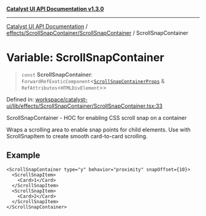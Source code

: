 [**Catalyst UI API Documentation v1.3.0**](../../../../README.md)

---

[Catalyst UI API Documentation](../../../../README.md) / [effects/ScrollSnapContainer/ScrollSnapContainer](../README.md) / ScrollSnapContainer

# Variable: ScrollSnapContainer

> `const` **ScrollSnapContainer**: `ForwardRefExoticComponent`\<[`ScrollSnapContainerProps`](../interfaces/ScrollSnapContainerProps.md) & `RefAttributes`\<`HTMLDivElement`\>\>

Defined in: [workspace/catalyst-ui/lib/effects/ScrollSnapContainer/ScrollSnapContainer.tsx:33](https://github.com/TheBranchDriftCatalyst/catalyst-ui/blob/main/lib/effects/ScrollSnapContainer/ScrollSnapContainer.tsx#L33)

ScrollSnapContainer - HOC for enabling CSS scroll snap on a container

Wraps a scrolling area to enable snap points for child elements.
Use with ScrollSnapItem to create smooth card-to-card scrolling.

## Example

```tsx
<ScrollSnapContainer type="y" behavior="proximity" snapOffset={10}>
  <ScrollSnapItem>
    <Card>1</Card>
  </ScrollSnapItem>
  <ScrollSnapItem>
    <Card>2</Card>
  </ScrollSnapItem>
</ScrollSnapContainer>
```

